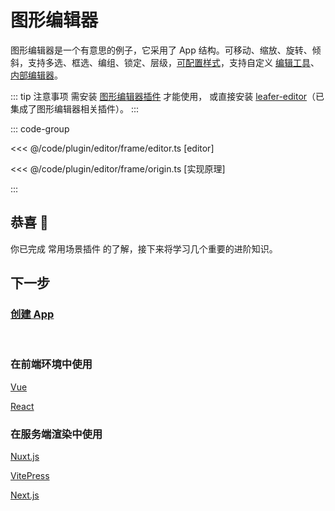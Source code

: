 <script setup>
import Case from '/component/Case.vue'
</script>

# 图形编辑器

图形编辑器是一个有意思的例子，它采用了 App 结构。可移动、缩放、旋转、倾斜，支持多选、框选、编组、锁定、层级，[可配置样式](/plugin/in/editor/config/base.md)，支持自定义 [编辑工具](/plugin/in/editor/EditTool.md)、 [内部编辑器](/plugin/in/editor/InnerEditor.md)。

::: tip 注意事项
需安装 [图形编辑器插件](/plugin/in/editor/index.md) 才能使用， 或直接安装 [leafer-editor](/guide/install/editor/start.md)（已集成了图形编辑器相关插件）。
:::

<case name="Editor" index=2 count=2 x=20></case>

::: code-group

<<< @/code/plugin/editor/frame/editor.ts [editor]

<<< @/code/plugin/editor/frame/origin.ts [实现原理]

:::

## 恭喜 🎉

你已完成 常用场景插件 的了解，接下来将学习几个重要的进阶知识。

## 下一步

### [创建 App](/guide/advanced/app.md)

<br/>

### 在前端环境中使用

[Vue](/guide/framework/vue/index.md)

[React](/guide/framework/react/index.md)

### 在服务端渲染中使用

[Nuxt.js](/guide/framework/nuxt/index.md)

[VitePress](/guide/framework/vitepress/index.md)

[Next.js](/guide/framework/next/index.md)
